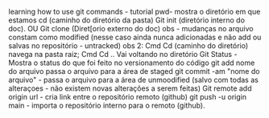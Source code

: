 learning how to use git commands - tutorial
pwd- mostra o diretório em que estamos
cd (caminho do diretório da pasta)
Git init (diretório interno do doc). OU Git clone (Diret[orio externo do doc) 
obs - mudanças no arquivo constam como modified (nesse caso ainda nunca adicionadas e não add ou salvas no repositório - untracked)
obs 2: Cmd Cd (caminho do diretório) navega na pasta raiz; Cmd Cd .. Vai voltando no diretório
Git Status - Mostra o status do que foi feito no versionamento do código
git add nome do arquivo passa o arquivo para a área de staged
git commit -am "nome do arquivo" - passa o arquivo para a área de unmoodified (salvo com todas as alteraçoes - não existem novas alterações a serem feitas)
Git remote add origin url - cria link entre o repositório remoto (github)
git push -u origin main - importa o repositório interno para o remoto (github).
